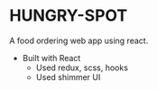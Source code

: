 # HUNGRY-SPOT
 A food ordering web app using react.
 - Built with React
    - Used redux, scss, hooks
    - Used shimmer UI